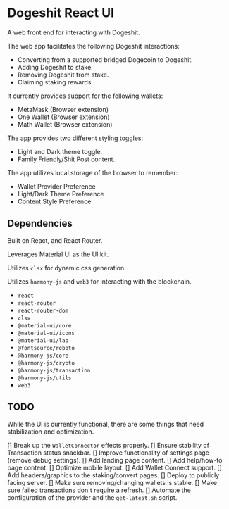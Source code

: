 # Dogeshit React UI

A web front end for interacting with Dogeshit.

The web app facilitates the following Dogeshit interactions:

- Converting from a supported bridged Dogecoin to Dogeshit.
- Adding Dogeshit to stake.
- Removing Dogeshit from stake.
- Claiming staking rewards.

It currently provides support for the following wallets:

- MetaMask (Browser extension)
- One Wallet (Browser extension)
- Math Wallet (Browser extension)

The app provides two different styling toggles:

- Light and Dark theme toggle.
- Family Friendly/Shit Post content.

The app utilizes local storage of the browser to remember:

- Wallet Provider Preference
- Light/Dark Theme Preference
- Content Style Preference

## Dependencies

Built on React, and React Router.

Leverages Material UI as the UI kit.

Utilizes `clsx` for dynamic css generation.

Utilizes `harmony-js` and `web3` for interacting with the blockchain.

- `react`
- `react-router`
- `react-router-dom`
- `clsx`
- `@material-ui/core`
- `@material-ui/icons`
- `@material-ui/lab`
- `@fontsource/roboto`
- `@harmony-js/core`
- `@harmony-js/crypto`
- `@harmony-js/transaction`
- `@harmony-js/utils`
- `web3`

## TODO

While the UI is currently functional, there are some things that need stabilization and optimization.

[] Break up the `WalletConnector` effects properly.
[] Ensure stability of Transaction status snackbar.
[] Improve functionality of settings page (remove debug settings).
[] Add landing page content.
[] Add help/how-to page content.
[] Optimize mobile layout.
[] Add Wallet Connect support.
[] Add headers/graphics to the staking/convert pages.
[] Deploy to publicly facing server.
[] Make sure removing/changing wallets is stable.
[] Make sure failed transactions don't require a refresh.
[] Automate the configuration of the provider and the `get-latest.sh` script.
